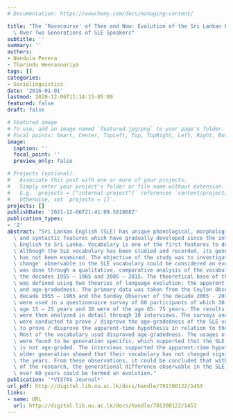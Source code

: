 ```yaml
---
# Documentation: https://wowchemy.com/docs/managing-content/

title: "The ‘Racecourse' of Then and Now: Evolution of the Sri Lankan English Vocabulary\
  \ Over Two Generations of SLE Speakers"
subtitle: ''
summary: ''
authors:
- Nandula Perera
- Tharindu Weerasooriya
tags: []
categories:
- Sociolinguistics
date: '2016-01-01'
lastmod: 2020-12-06T11:14:15-05:00
featured: false
draft: false

# Featured image
# To use, add an image named `featured.jpg/png` to your page's folder.
# Focal points: Smart, Center, TopLeft, Top, TopRight, Left, Right, BottomLeft, Bottom, BottomRight.
image:
  caption: ''
  focal_point: ''
  preview_only: false

# Projects (optional).
#   Associate this post with one or more of your projects.
#   Simply enter your project's folder or file name without extension.
#   E.g. `projects = ["internal-project"]` references `content/project/deep-learning/index.md`.
#   Otherwise, set `projects = []`.
projects: []
publishDate: '2021-12-06T21:41:09.581868Z'
publication_types:
- '2'
abstract: "Sri Lankan English (SLE) has unique phonological, morphological, lexical\
  \ and syntactic features which have gradually developed since the introduction of\
  \ English to Sri Lanka. Vocabulary is one of the first features to develop in SLE.\
  \ Although the SLE vocabulary has been studied and recorded, its generational difference\
  \ has not been examined. The objective of the study was to investigate if the ‘generational\
  \ change' observable in the SLE vocabulary could be considered an evolution. This\
  \ was done through a qualitative, comparative analysis of the vocabulary used in\
  \ the decades 1955 – 1965 and 2005 – 2015. The theoretical base of the research\
  \ was defined using two theories of language evolution: the apparent-time hypothesis\
  \ and age-gradedness. The primary data was taken from the Ceylon Observer of the\
  \ decade 1955 – 1965 and the Sunday Observer of the decade 2005 - 2015. The words\
  \ were used in a questionnaire survey of 60 participants of which 30 were of the\
  \ age 15 – 25 years and 30 were of the age 65- 75 years. The results of the survey\
  \ were then analyzed in detail through 10 interviews. The surveys and the interviews\
  \ were conducted to prove / disprove the age-gradedness of the SLE vocabulary and\
  \ to prove / disprove the apparent-time hypothesis in relation to the SLE vocabulary.\
  \ Most of the vocabulary used disproved age-gradedness. The usages of these terms\
  \ were found to be generation specific, which supported that the SLE vocabulary\
  \ is not age-graded. The interviews supported the apparent-time hypotheses as the\
  \ older generation showed that their vocabulary has not changed significantly over\
  \ the years. From these observations, it could be concluded that within the scope\
  \ of the research, the generational difference observable in the SLE vocabulary\
  \ over 60 years could be termed an evolution."
publication: '*VISTAS Journal*'
url_pdf: http://digital.lib.ou.ac.lk/docs/handle/701300122/1453
links:
- name: URL
  url: http://digital.lib.ou.ac.lk/docs/handle/701300122/1453
---
```

